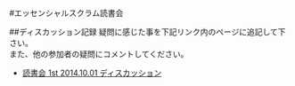 #エッセンシャルスクラム読書会


##ディスカッション記録
疑問に感じた事を下記リンク内のページに追記して下さい。  
また、他の参加者の疑問にコメントしてください。  

- [読書会 1st 2014.10.01 ディスカッション](https://github.com/kyoto-agile/essential_scrum/wiki/%E8%AA%AD%E6%9B%B8%E4%BC%9A-1st-2014.10.01-%E3%83%87%E3%82%A3%E3%82%B9%E3%82%AB%E3%83%83%E3%82%B7%E3%83%A7%E3%83%B3)
